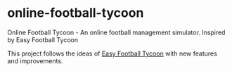 # online-football-tycoon
Online Football Tycoon - An online football management simulator. Inspired by Easy Football Tycoon


This project follows the ideas of [Easy Football Tycoon](https://github.com/robertobouses/easy-football-tycoon) with new features and improvements.  
